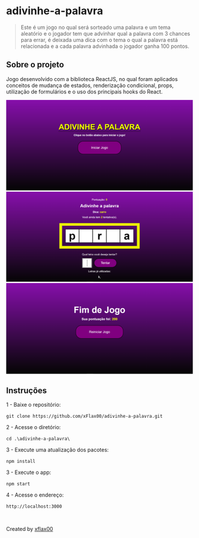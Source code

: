 # adivinhe-a-palavra
> Este é um jogo no qual será sorteado uma palavra e um tema aleatório e o jogador tem que advinhar qual a palavra com 3 chances para errar, é deixada uma dica com o tema o qual a palavra está relacionada e a cada palavra advinhada o jogador ganha 100 pontos.

## Sobre o projeto
Jogo desenvolvido com a biblioteca ReactJS, no qual foram aplicados conceitos de mudança de estados, renderização condicional, props, utilização de formulários e o uso dos principais hooks do React.

<img src="./src/assets/StartScreen.png" alt="Start">

<img src="./src/assets/GameScreen.png" alt="Game">

<img src="./src/assets/GameOverScreen.png" alt="GameOver">

## Instruções

1 - Baixe o repositório:
```
git clone https://github.com/xFlax00/adivinhe-a-palavra.git
```
2 - Acesse o diretório:
```
cd .\adivinhe-a-palavra\
```

3 - Execute uma atualização dos pacotes:
```
npm install
```

3 - Execute o app:
```
npm start
```

4 - Acesse o endereço:
```
http://localhost:3000
```

<br>

Created by [xflax00](https://github.comx/xflax00)
